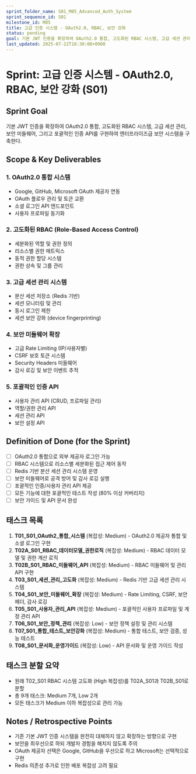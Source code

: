 ```yaml
---
sprint_folder_name: S01_M05_Advanced_Auth_System
sprint_sequence_id: S01
milestone_id: M05
title: 고급 인증 시스템 - OAuth2.0, RBAC, 보안 강화
status: pending
goal: 기본 JWT 인증을 확장하여 OAuth2.0 통합, 고도화된 RBAC 시스템, 고급 세션 관리, 보안 미들웨어, 그리고 포괄적인 인증 API를 구현하여 엔터프라이즈급 보안 시스템을 구축한다.
last_updated: 2025-07-22T18:30:00+0900
---
```


# Sprint: 고급 인증 시스템 - OAuth2.0, RBAC, 보안 강화 (S01)

## Sprint Goal
기본 JWT 인증을 확장하여 OAuth2.0 통합, 고도화된 RBAC 시스템, 고급 세션 관리, 보안 미들웨어, 그리고 포괄적인 인증 API를 구현하여 엔터프라이즈급 보안 시스템을 구축한다.

## Scope & Key Deliverables
### 1. OAuth2.0 통합 시스템
- Google, GitHub, Microsoft OAuth 제공자 연동
- OAuth 플로우 관리 및 토큰 교환
- 소셜 로그인 API 엔드포인트
- 사용자 프로파일 동기화

### 2. 고도화된 RBAC (Role-Based Access Control)
- 세분화된 역할 및 권한 정의
- 리소스별 권한 매트릭스
- 동적 권한 할당 시스템
- 권한 상속 및 그룹 관리

### 3. 고급 세션 관리 시스템
- 분산 세션 저장소 (Redis 기반)
- 세션 모니터링 및 관리
- 동시 로그인 제한
- 세션 보안 강화 (device fingerprinting)

### 4. 보안 미들웨어 확장
- 고급 Rate Limiting (IP/사용자별)
- CSRF 보호 토큰 시스템
- Security Headers 미들웨어
- 감사 로깅 및 보안 이벤트 추적

### 5. 포괄적인 인증 API
- 사용자 관리 API (CRUD, 프로파일 관리)
- 역할/권한 관리 API
- 세션 관리 API
- 보안 설정 API

## Definition of Done (for the Sprint)
- [ ] OAuth2.0 통합으로 외부 제공자 로그인 가능
- [ ] RBAC 시스템으로 리소스별 세분화된 접근 제어 동작
- [ ] Redis 기반 분산 세션 관리 시스템 운영
- [ ] 보안 미들웨어로 공격 방어 및 감사 로깅 실행
- [ ] 포괄적인 인증/사용자 관리 API 제공
- [ ] 모든 기능에 대한 포괄적인 테스트 작성 (80% 이상 커버리지)
- [ ] 보안 가이드 및 API 문서 완성

## 태스크 목록
1. **T01_S01_OAuth2_통합_시스템** (복잡성: Medium) - OAuth2.0 제공자 통합 및 소셜 로그인 구현
2. **T02A_S01_RBAC_데이터모델_권한로직** (복잡성: Medium) - RBAC 데이터 모델 및 권한 계산 로직
3. **T02B_S01_RBAC_미들웨어_API** (복잡성: Medium) - RBAC 미들웨어 및 관리 API 구현
4. **T03_S01_세션_관리_고도화** (복잡성: Medium) - Redis 기반 고급 세션 관리 시스템
5. **T04_S01_보안_미들웨어_확장** (복잡성: Medium) - Rate Limiting, CSRF, 보안 헤더, 감사 로깅
6. **T05_S01_사용자_관리_API** (복잡성: Medium) - 포괄적인 사용자 프로파일 및 계정 관리 API
7. **T06_S01_보안_정책_관리** (복잡성: Low) - 보안 정책 설정 및 관리 시스템
8. **T07_S01_통합_테스트_보안강화** (복잡성: Medium) - 통합 테스트, 보안 검증, 성능 테스트
9. **T08_S01_문서화_운영가이드** (복잡성: Low) - API 문서화 및 운영 가이드 작성

## 태스크 분할 요약
- 원래 T02_S01 RBAC 시스템 고도화 (High 복잡성)를 T02A_S01과 T02B_S01로 분할
- 총 9개 태스크: Medium 7개, Low 2개
- 모든 태스크가 Medium 이하 복잡성으로 관리 가능

## Notes / Retrospective Points
- 기존 기본 JWT 인증 시스템을 완전히 대체하지 않고 확장하는 방향으로 구현
- 보안을 최우선으로 하되 개발자 경험을 해치지 않도록 주의
- OAuth 제공자 선택은 Google, GitHub을 우선으로 하고 Microsoft는 선택적으로 구현
- Redis 의존성 추가로 인한 배포 복잡성 고려 필요